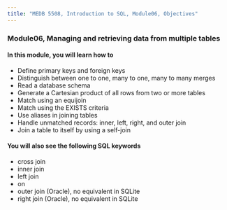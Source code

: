 ```yaml
---
title: "MEDB 5508, Introduction to SQL, Module06, Objectives"
---
```


### Module06, Managing and retrieving data from multiple tables

#### In this module, you will learn how to

+ Define primary keys and foreign keys
+ Distinguish between one to one, many to one, many to many merges
+ Read a database schema
+ Generate a Cartesian product of all rows from two or more tables
+ Match using an equijoin
+ Match using the EXISTS criteria
+ Use aliases in joining tables
+ Handle unmatched records: inner, left, right, and outer join
+ Join a table to itself by using a self-join

#### You will also see the following SQL keywords

+ cross join
+ inner join
+ left join
+ on
+ outer join (Oracle), no equivalent in SQLite
+ right join (Oracle), no equivalent in SQLite
